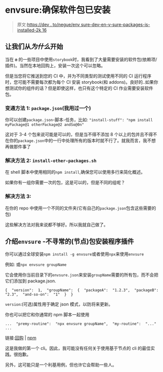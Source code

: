 # envsure:确保软件包已安装

> 原文:[https://dev . to/negue/env sure-dev-en-v-sure-packages-is-installed-2k 16](https://dev.to/negue/envsure-dev-en-v-sure-packages-are-installed-2k16)

## [](#lets-begin-at-the-why)让我们从*为什么*开始

当在 ~~a~~ 的一些项目中使用`storybook`时，我看到了大量需要安装的软件包(依赖项/插件)。当然在本地回购上，安装一次这个可以忽略。

但是当您将它推送到您的 CI 中，并为不同类型的测试使用不同的 CI 运行程序时，您可能不需要每次都为每个 CI 安装 storybook(和 addons)。良好的..如果你想测试你的组件的话？但是即使这样，也只有这个特定的 CI 作业需要安装软件包。

### [](#workaround-1-raw-packagejson-endraw-one-i-used)变通方法 1: `package.json`(我用过一个)

你可以创建`package.json`-脚本-任务，比如:
`"install-stuff": "npm install myPackage@1 otherPackage@2 andSo@0n"`

这对于 3-4 个包来说可能是可以的，但是当不得不添加 8 个以上的包并且不得不在你的`package.json`中的一行中处理所有的版本时就不行了。就我而言，我不想再做那件事了

### [](#workaround-2-raw-installotherpackagessh-endraw-)解决方法 2: `install-other-packages.sh`

在 shell 脚本中使用相同的`npm install`,确保您可以使用多行来简化概述。

如果你有一组你需要一次的包，这是可以的，但是不同的组呢？

### [](#workaround-3)解决方法 3:

在你的 repo 中使用一个不同的文件夹(它有自己的`package.json`包含这些需要的包)

这些解决方法对我来说都不够好。所以我就自己做了。

## [](#introducing-raw-envsure-endraw-the-unusual-node-package-installer-addon)介绍`envsure` -不寻常的(节点)包安装程序插件

你可以通过全球安装`npm install -g envsure`或者使用`npx`来使用`envsure`

例如:
或`npx envsure groupName`

它会使用你当前目录下的`envsure.json`来安装`groupName`需要的所有包，而不会把它们添加到 package.json.

```
{  "version":  1,  "groupName":  {  "packageA":  "1.2.3",  "packageB":  "2.3",  "and-so-on":  "1"  }  } 
```

`version`:(可选)属性用于确定 json 模式，以防将来更新。

你也可以把它和你通常的 npm 脚本一起使用

```
...  "premy-routine":  "npx envsure groupName",  "my-routine":  "..."  ... 
```

链接:[回购](https://github.com/negue/envsure) | [npm](https://www.npmjs.com/package/envsure)

这是我做的第一个 cli。因此，我可能没有任何关于使用基于节点的 cli 的最佳实践。很抱歉。

另外，这可能只是一个利基用例，但也许它会帮助一些人。